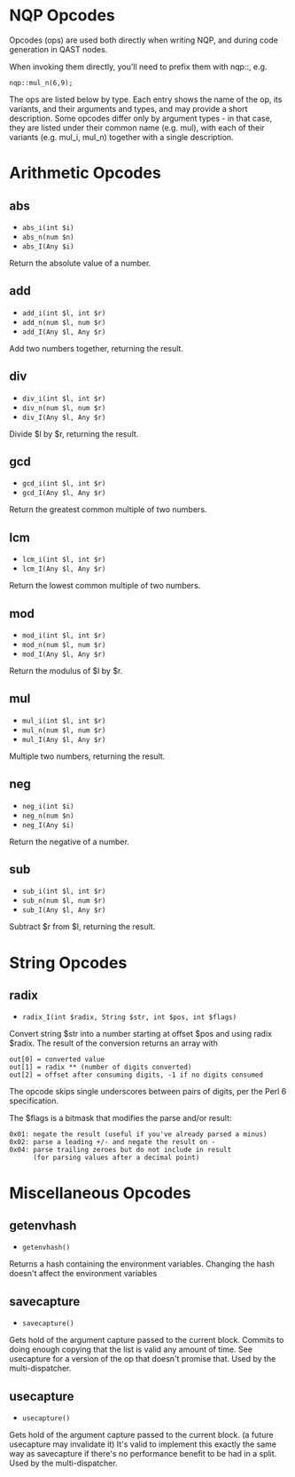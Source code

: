 # NQP Opcodes

Opcodes (ops) are used both directly when writing NQP, and during code
generation in QAST nodes.

When invoking them directly, you'll need to prefix them with nqp::, e.g.

    nqp::mul_n(6,9);

The ops are listed below by type. Each entry shows the name of the op,
its variants, and their arguments and types, and may provide a short
description.  Some opcodes differ only by argument types - in that case,
they are listed under their common name (e.g. mul), with each of their
variants (e.g. mul_i, mul_n) together with a single description.

# Arithmetic Opcodes

## abs
*  `abs_i(int $i)`
*  `abs_n(num $n)`
*  `abs_I(Any $i)`

Return the absolute value of a number.

## add
*  `add_i(int $l, int $r)`
*  `add_n(num $l, num $r)`
*  `add_I(Any $l, Any $r)`

Add two numbers together, returning the result.

## div
*  `div_i(int $l, int $r)`
*  `div_n(num $l, num $r)`
*  `div_I(Any $l, Any $r)`

Divide $l by $r, returning the result.

## gcd
*  `gcd_i(int $l, int $r)`
*  `gcd_I(Any $l, Any $r)`

Return the greatest common multiple of two numbers. 

## lcm
*  `lcm_i(int $l, int $r)`
*  `lcm_I(Any $l, Any $r)`

Return the lowest common multiple of two numbers. 

## mod
*  `mod_i(int $l, int $r)`
*  `mod_n(num $l, num $r)`
*  `mod_I(Any $l, Any $r)`

Return the modulus of $l by $r.

## mul
*  `mul_i(int $l, int $r)`
*  `mul_n(num $l, num $r)`
*  `mul_I(Any $l, Any $r)`

Multiple two numbers, returning the result.

## neg
*  `neg_i(int $i)`
*  `neg_n(num $n)`
*  `neg_I(Any $i)`

Return the negative of a number.

## sub
*  `sub_i(int $l, int $r)`
*  `sub_n(num $l, num $r)`
*  `sub_I(Any $l, Any $r)`

Subtract $r from $l, returning the result.

# String Opcodes

## radix
*  `radix_I(int $radix, String $str, int $pos, int $flags)`

Convert string $str into a number starting at offset $pos and using radix $radix.
The result of the conversion returns an array with

    out[0] = converted value
    out[1] = radix ** (number of digits converted)
    out[2] = offset after consuming digits, -1 if no digits consumed

The opcode skips single underscores between pairs of digits, per the Perl 6
specification.

The $flags is a bitmask that modifies the parse and/or result:

    0x01: negate the result (useful if you've already parsed a minus)
    0x02: parse a leading +/- and negate the result on -
    0x04: parse trailing zeroes but do not include in result
          (for parsing values after a decimal point)

# Miscellaneous Opcodes

## getenvhash
*  `getenvhash()`

Returns a hash containing the environment variables.
Changing the hash doesn't affect the environment variables

## savecapture
*  `savecapture()`

Gets hold of the argument capture passed to the current block.
Commits to doing enough copying that the list is valid any amount of time.
See usecapture for a version of the op that doesn't promise that.
Used by the multi-dispatcher.

## usecapture
*  `usecapture()`

Gets hold of the argument capture passed to the current block.
(a future usecapture may invalidate it)
It's valid to implement this exactly the same way as savecapture if there's no performance benefit to be had in a split.
Used by the multi-dispatcher.

